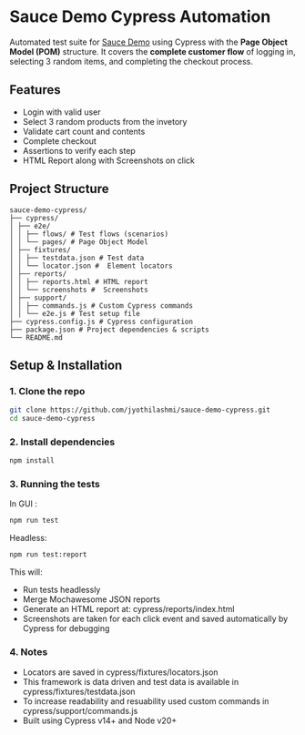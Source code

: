 # Sauce Demo Cypress Automation
Automated test suite for [Sauce Demo](https://www.saucedemo.com) using Cypress with the **Page Object Model (POM)** structure. It covers the **complete customer flow** of logging in, selecting 3 random items, and completing the checkout process.

## Features
-  Login with valid user  
-  Select 3 random products from the invetory
-  Validate cart count and contents  
-  Complete checkout  
-  Assertions to verify each step  
-  HTML Report along with Screenshots on click
## Project Structure 
```
sauce-demo-cypress/
├── cypress/
│ ├── e2e/
│ │ ├── flows/ # Test flows (scenarios)
│ │ └── pages/ # Page Object Model
│ ├── fixtures/
│ │ ├── testdata.json # Test data
│ │ └── locator.json #  Element locators
│ ├── reports/
│ │ ├── reports.html # HTML report
│ │ └── screenshots #  Screenshots
│ ├── support/
│ │ ├── commands.js # Custom Cypress commands
│ │ └── e2e.js # Test setup file
├── cypress.config.js # Cypress configuration
├── package.json # Project dependencies & scripts
└── README.md
```

## Setup & Installation

### 1. Clone the repo

```bash
git clone https://github.com/jyothilashmi/sauce-demo-cypress.git
cd sauce-demo-cypress
```
### 2. Install dependencies
```bash
npm install
```
### 3. Running the tests 
In GUI :
```bash
npm run test
```
Headless:
```bash
npm run test:report
```

This will:

- Run tests headlessly
- Merge Mochawesome JSON reports
- Generate an HTML report at: cypress/reports/index.html
- Screenshots are taken for each click event and saved automatically by Cypress for debugging
### 4. Notes 
- Locators are saved in cypress/fixtures/locators.json
- This framework is data driven and test data is available in cypress/fixtures/testdata.json
- To increase readability and resuability used custom commands in cypress/support/commands.js
- Built using Cypress v14+ and Node v20+
  


